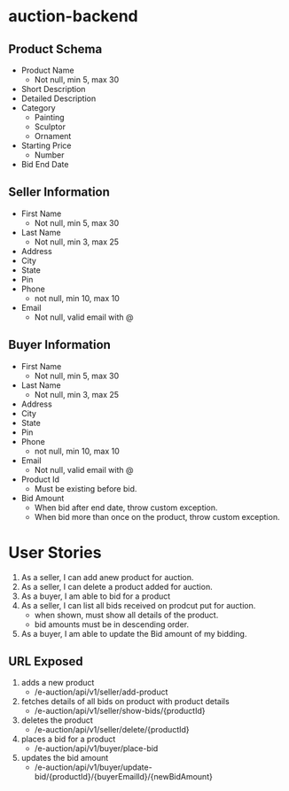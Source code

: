 # auction-backend
## Product Schema ##
- Product Name
    - Not null, min 5, max 30
- Short Description
- Detailed Description
- Category
    - Painting
    - Sculptor
    - Ornament
- Starting Price
    - Number
- Bid End Date

## Seller Information ##
- First Name
    - Not null, min 5, max 30
- Last Name
    - Not null, min 3, max 25
- Address
- City
- State
- Pin
- Phone
    - not null, min 10, max 10 
- Email
    - Not null, valid email with @

## Buyer Information ##
- First Name
    - Not null, min 5, max 30
- Last Name
    - Not null, min 3, max 25
- Address
- City
- State
- Pin
- Phone
    - not null, min 10, max 10 
- Email
    - Not null, valid email with @
- Product Id
    - Must be existing before bid. 
- Bid Amount
    - When bid after end date, throw custom exception. 
    - When bid more than once on the product, throw custom exception. 

# User Stories #
1. As a seller, I can add anew product for auction.
2. As a seller, I can delete a product added for auction.
3. As a buyer, I am able to bid for a product
4. As a seller, I can list all bids received on prodcut put for auction.
    - when shown, must show all details of the product. 
    - bid amounts must be in descending order.
5. As a buyer, I am able to update the Bid amount of my bidding. 


## URL Exposed ##
1. adds a new product
    - /e-auction/api/v1/seller/add-product 
2. fetches details of all bids on product with product details
    - /e-auction/api/v1/seller/show-bids/{productId} 
3. deletes the product
    - /e-auction/api/v1/seller/delete/{productId}
4. places a bid for a product
    - /e-auction/api/v1/buyer/place-bid
5. updates the bid amount
    - /e-auction/api/v1/buyer/update-bid/{productId}/{buyerEmailld}/{newBidAmount} 
